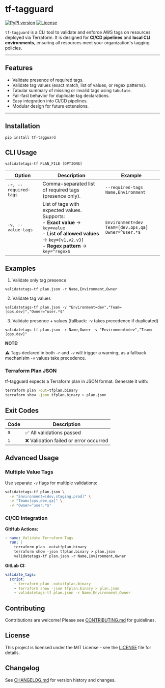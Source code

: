 # tf-tagguard

[![PyPI version](https://img.shields.io/pypi/v/tf-tagguard)](https://pypi.org/project/tf-tagguard/)
[![License](https://img.shields.io/badge/license-MIT-green)](LICENSE)

`tf-tagguard` is a CLI tool to validate and enforce AWS tags on resources deployed via Terraform. It is designed for **CI/CD pipelines** and **local CLI environments**, ensuring all resources meet your organization's tagging policies.

---

## Features

- Validate presence of required tags.
- Validate tag values (exact match, list of values, or regex patterns).
- Tabular summary of missing or invalid tags using `tabulate`.
- Fail-fast behavior for duplicate tag declarations.
- Easy integration into CI/CD pipelines.
- Modular design for future extensions.

---

## Installation

```
pip install tf-tagguard
```
## CLI Usage

```
validatetags-tf PLAN_FILE [OPTIONS]
```

| Option | Description | Example |
|--------|-------------|---------|
| `-r, --required-tags` | Comma-separated list of required tags (presence only). | `--required-tags Name,Environment` |
| `-v, --value-tags` | List of tags with expected values. Supports: <br> - **Exact value** → `key=value` <br> - **List of allowed values** → `key=[v1,v2,v3]` <br> - **Regex pattern** → `key=^regex$` | `Environment=dev` <br> `Team=[dev,ops,qa]` <br> `Owner=^user.*$` |

## Examples
1. Validate only tag presence

```
validatetags-tf plan.json -r Name,Environment,Owner
```
2. Validate tag values
```
validatetags-tf plan.json -v "Environment=dev","Team=[ops,dev]","Owner=^user.*$"
```
3. Validate presence + values (fallback: -v takes precedence if duplicated)
```
validatetags-tf plan.json -r Name,Owner -v "Environment=dev","Team=[ops,dev]"
```

**NOTE:**

⚠️ Tags declared in both `-r` and `-v` will trigger a warning, as a fallback mechanisim `-v` values take precedence.

### Terraform Plan JSON

tf-tagguard expects a Terraform plan in JSON format. Generate it with:

```bash
terraform plan -out=tfplan.binary
terraform show -json tfplan.binary > plan.json
```

## Exit Codes

| Code | Description |
|------|-------------|
| `0` | ✅ All validations passed |
| `1` | ❌ Validation failed or error occurred |

## Advanced Usage

### Multiple Value Tags
Use separate `-v` flags for multiple validations:

```bash
validatetags-tf plan.json \
  -v "Environment=[dev,staging,prod]" \
  -v "Team=[ops,dev,qa]" \
  -v "Owner=^user.*$"
```

### CI/CD Integration

**GitHub Actions:**
```yaml
- name: Validate Terraform Tags
  run: |
    terraform plan -out=tfplan.binary
    terraform show -json tfplan.binary > plan.json
    validatetags-tf plan.json -r Name,Environment,Owner
```

**GitLab CI:**
```yaml
validate_tags:
  script:
    - terraform plan -out=tfplan.binary
    - terraform show -json tfplan.binary > plan.json
    - validatetags-tf plan.json -r Name,Environment,Owner
```

## Contributing

Contributions are welcome! Please see [CONTRIBUTING.md](CONTRIBUTING.md) for guidelines.

## License

This project is licensed under the MIT License - see the [LICENSE](LICENSE) file for details.

## Changelog

See [CHANGELOG.md](CHANGELOG.md) for version history and changes.